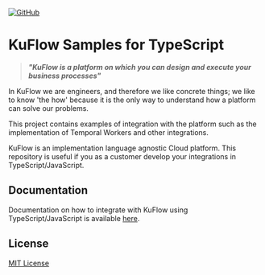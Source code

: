 [![GitHub](https://img.shields.io/github/license/kuflow/kuflow-samples-js?label=License)](https://github.com/kuflow/kuflow-samples-js/blob/master/LICENSE)

# KuFlow Samples for TypeScript

> ***"KuFlow is a platform on which you can design and execute your business processes"***

In KuFlow we are engineers, and therefore we like concrete things; we like to know 'the how' because it is the only way to understand how a platform can solve our problems.

This project contains examples of integration with the platform such as the implementation of Temporal Workers and other integrations.

KuFlow is an implementation language agnostic Cloud platform. This repository is useful if you as a customer develop your integrations in TypeScript/JavaScript.

## Documentation

Documentation on how to integrate with KuFlow using TypeScript/JavaScript is available [here](https://docs.kuflow.com/developers).

## License

[MIT License](https://github.com/kuflow/kuflow-samples-js/blob/master/LICENSE)
